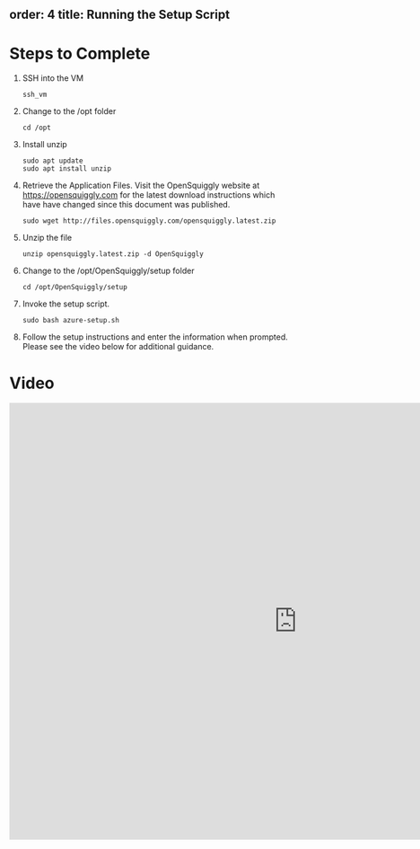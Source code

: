 order: 4
title: Running the Setup Script
---
# Steps to Complete
1. SSH into the VM
   ```
   ssh_vm
   ```
2. Change to the /opt folder
   ```
   cd /opt
   ```
3. Install unzip
   ```
   sudo apt update
   sudo apt install unzip
   ```
4. Retrieve the Application Files. Visit the OpenSquiggly website at https://opensquiggly.com for
   the latest download instructions which have have changed since this document was published.
   ```
   sudo wget http://files.opensquiggly.com/opensquiggly.latest.zip
   ```
5. Unzip the file
   ```
   unzip opensquiggly.latest.zip -d OpenSquiggly
   ```
6. Change to the /opt/OpenSquiggly/setup folder
   ```
   cd /opt/OpenSquiggly/setup
   ```
7. Invoke the setup script.
   ```
   sudo bash azure-setup.sh
   ```
8. Follow the setup instructions and enter the information when prompted. Please see the
   video below for additional guidance.

# Video
<iframe 
  width="1024" 
  height="778" 
  src="https://www.loom.com/embed/5b55c2204bc4469796b42982abfa6f49" 
  frameborder="0" 
  webkitallowfullscreen 
  mozallowfullscreen 
  allowfullscreen>
</iframe>
